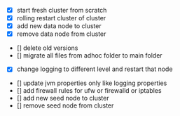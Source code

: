 - [x] start fresh cluster from scratch
- [x] rolling restart cluster of cluster
- [x] add new data node to cluster
- [x] remove data node from cluster
- [] delete old versions
- [] migrate all files from adhoc folder to main folder
- [x] change logging to different level and restart that node
- [] update jvm properties only like logging properties
- [] add firewall rules for ufw or firewalld or iptables
- [] add new seed node to cluster
- [] remove seed node from cluster